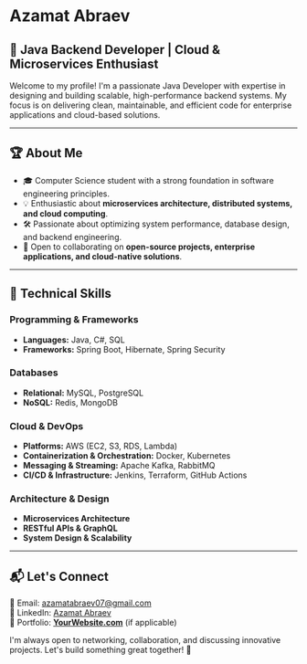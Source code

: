 # Azamat Abraev

## 🚀 Java Backend Developer | Cloud & Microservices Enthusiast

Welcome to my profile! I'm a passionate Java Developer with expertise in designing and building scalable, high-performance backend systems. My focus is on delivering clean, maintainable, and efficient code for enterprise applications and cloud-based solutions.

---

## 🏆 About Me
- 🎓 Computer Science student with a strong foundation in software engineering principles.
- 💡 Enthusiastic about **microservices architecture, distributed systems, and cloud computing**.
- 🛠️ Passionate about optimizing system performance, database design, and backend engineering.
- 🤝 Open to collaborating on **open-source projects, enterprise applications, and cloud-native solutions**.

---

## 🔧 Technical Skills
### **Programming & Frameworks**
- **Languages:** Java, C#, SQL
- **Frameworks:** Spring Boot, Hibernate, Spring Security

### **Databases**
- **Relational:** MySQL, PostgreSQL
- **NoSQL:** Redis, MongoDB

### **Cloud & DevOps**
- **Platforms:** AWS (EC2, S3, RDS, Lambda)
- **Containerization & Orchestration:** Docker, Kubernetes
- **Messaging & Streaming:** Apache Kafka, RabbitMQ
- **CI/CD & Infrastructure:** Jenkins, Terraform, GitHub Actions

### **Architecture & Design**
- **Microservices Architecture**
- **RESTful APIs & GraphQL**
- **System Design & Scalability**

---

## 📬 Let's Connect
📩 Email: [azamatabraev07@gmail.com](mailto:azamatabraev07@gmail.com)  
💼 LinkedIn: [Azamat Abraev](https://www.linkedin.com/in/azamat-abraev)  
📂 Portfolio: **[YourWebsite.com](#)** (if applicable)

I'm always open to networking, collaboration, and discussing innovative projects. Let's build something great together! 🚀

